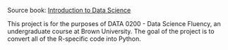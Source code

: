 Source book: [Introduction to Data Science](https://rafalab.github.io/dsbook/)

This project is for the purposes of DATA 0200 - Data Science Fluency, an undergraduate course at Brown University. The goal of the project is to convert all of the R-specific code into Python.
